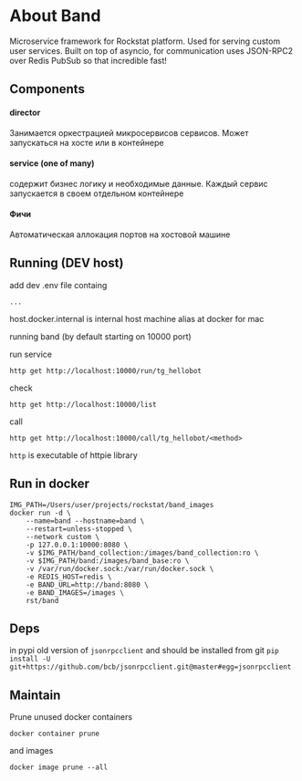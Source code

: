 # About Band

Microservice framework for Rockstat platform. Used for serving custom user services.
Built on top of asyncio, for communication uses JSON-RPC2 over Redis PubSub so that incredible fast!


## Components

#### director

Занимается оркестрацией микросервисов сервисов.
Может запускаться на хосте или в контейнере

#### service (one of many)

содержит бизнес логику и необходимые данные. 
Каждый сервис запускается в своем отдельном контейнере

#### Фичи

Автоматическая аллокация портов на хостовой машине


## Running (DEV host)

add dev .env file containg

    ...


host.docker.internal is internal host machine alias at docker for mac

running band (by default starting on 10000 port)

run service

    http get http://localhost:10000/run/tg_hellobot

check

    http get http://localhost:10000/list

call

    http get http://localhost:10000/call/tg_hellobot/<method>

`http` is executable of httpie library

## Run in docker

    IMG_PATH=/Users/user/projects/rockstat/band_images
    docker run -d \
        --name=band --hostname=band \
        --restart=unless-stopped \
        --network custom \
        -p 127.0.0.1:10000:8080 \
        -v $IMG_PATH/band_collection:/images/band_collection:ro \
        -v $IMG_PATH/band:/images/band_base:ro \
        -v /var/run/docker.sock:/var/run/docker.sock \
        -e REDIS_HOST=redis \
        -e BAND_URL=http://band:8080 \
        -e BAND_IMAGES=/images \
        rst/band

## Deps

in pypi old version of `jsonrpcclient` and should be installed from git `pip install -U git+https://github.com/bcb/jsonrpcclient.git@master#egg=jsonrpcclient`

## Maintain

Prune unused docker containers

    docker container prune
    
and images

    docker image prune --all

